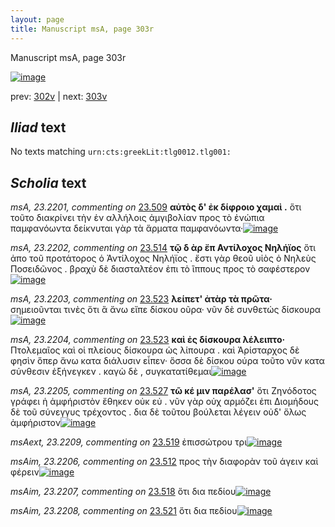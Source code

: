 ```yaml
---
layout: page
title: Manuscript msA, page 303r
---
```


Manuscript msA, page 303r

[![image](http://www.homermultitext.org/iipsrv?OBJ=IIP,1.0&FIF=/project/homer/pyramidal/deepzoom/hmt/vaimg/2017a/VA303RN_0473.tif&WID=100&CVT=JPEG)](http://www.homermultitext.org/ict2/?urn=urn:cite2:hmt:vaimg.2017a:VA303RN_0473)

prev:  [302v](../302v) | next:  [303v](../303v)

## *Iliad* text

No texts matching `urn:cts:greekLit:tlg0012.tlg001:`

## *Scholia* text

*msA, 23.2201, commenting on* [23.509](#23.509)  <a id="msA_23.2201"/> **αὐτὸς δ' ἐκ δίφροιο χαμαὶ .** ὅτι τοῦτο διακρίνει τὴν ἐν αλλήλοις ἀμγιβολίαν προς τὸ ἐνώπια παμφανόωντα δείκνυται γὰρ τὰ ἅρματα παμφανόωντα·[![image](http://www.homermultitext.org/iipsrv?OBJ=IIP,1.0&FIF=/project/homer/pyramidal/deepzoom/hmt/vaimg/2017a/VA303RN_0473.tif&RGN=0.209,0.1014,0.612,0.0466&WID=1000&CVT=JPEG)](http://www.homermultitext.org/ict2/?urn=urn:cite2:hmt:vaimg.2017a:VA303RN_0473@0.209,0.1014,0.612,0.0466)

*msA, 23.2202, commenting on* [23.514](#23.514)  <a id="msA_23.2202"/> **τῷ δ ὰρ ἔπ Αντίλοχος Νηλήϊος** ὅτι ἀπο τοῦ προτάτορος ὁ Ἀντίλοχος Νηλήϊος . ἔστι γὰρ θεοῦ υἱὸς ὀ Νηλεὺς Ποσειδῶνος . βραχὺ δὲ διασταλτέον ἐπι τὸ ἲππους προς τὸ σαφέστερον[![image](http://www.homermultitext.org/iipsrv?OBJ=IIP,1.0&FIF=/project/homer/pyramidal/deepzoom/hmt/vaimg/2017a/VA303RN_0473.tif&RGN=0.22,0.1255,0.605,0.0466&WID=1000&CVT=JPEG)](http://www.homermultitext.org/ict2/?urn=urn:cite2:hmt:vaimg.2017a:VA303RN_0473@0.22,0.1255,0.605,0.0466)

*msA, 23.2203, commenting on* [23.523](#23.523)  <a id="msA_23.2203"/> **λείπετ' ἀτὰρ τὰ πρῶτα·** σημειοῦνται τινὲς ὅτι ἃ ἄνω εἴπε δίσκου οῦρα· νῦν δὲ συνθετώς δίσκουρα[![image](http://www.homermultitext.org/iipsrv?OBJ=IIP,1.0&FIF=/project/homer/pyramidal/deepzoom/hmt/vaimg/2017a/VA303RN_0473.tif&RGN=0.629,0.5116,0.19,0.0639&WID=1000&CVT=JPEG)](http://www.homermultitext.org/ict2/?urn=urn:cite2:hmt:vaimg.2017a:VA303RN_0473@0.629,0.5116,0.19,0.0639)

*msA, 23.2204, commenting on* [23.523](#23.523)  <a id="msA_23.2204"/> **καὶ ἐς δίσκουρα λέλειπτο·** Πτολεμαῖος καὶ οἱ πλείους δίσκουρα ὡς λίπουρα . καὶ Ἀρίσταρχος δὲ φησὶν ὅπερ ἄνω κατα διάλυσιν εἷπεν· ὅσσα δὲ δίσκου ούρα τοῦτο νῦν κατα σύνθεσιν ἐξήνεγκεν . καγὼ δὲ , συγκατατίθεμαι[![image](http://www.homermultitext.org/iipsrv?OBJ=IIP,1.0&FIF=/project/homer/pyramidal/deepzoom/hmt/vaimg/2017a/VA303RN_0473.tif&RGN=0.631,0.5635,0.195,0.0992&WID=1000&CVT=JPEG)](http://www.homermultitext.org/ict2/?urn=urn:cite2:hmt:vaimg.2017a:VA303RN_0473@0.631,0.5635,0.195,0.0992)

*msA, 23.2205, commenting on* [23.527](#23.527)  <a id="msA_23.2205"/> **τῶ κέ μιν παρέλασ'** ὅτι Ζηνόδοτος γράφει ἡ ἀμφήριστὸν ἔθηκεν οὐκ εὐ . νῦν γὰρ οὐχ αρμόζει ἐπι Διομήδους δὲ τοῦ σύνεγγυς τρέχοντος . δια δὲ τοῦτου βούλεται λέγειν οὐδ' ὅλως ἀμφήριστον[![image](http://www.homermultitext.org/iipsrv?OBJ=IIP,1.0&FIF=/project/homer/pyramidal/deepzoom/hmt/vaimg/2017a/VA303RN_0473.tif&RGN=0.63,0.6521,0.207,0.0856&WID=1000&CVT=JPEG)](http://www.homermultitext.org/ict2/?urn=urn:cite2:hmt:vaimg.2017a:VA303RN_0473@0.63,0.6521,0.207,0.0856)

*msAext, 23.2209, commenting on* [23.519](#23.519)  <a id="msAext_23.2209"/> ἐπισσώτρου τρι[![image](http://www.homermultitext.org/iipsrv?OBJ=IIP,1.0&FIF=/project/homer/pyramidal/deepzoom/hmt/vaimg/2017a/VA303RN_0473.tif&RGN=0.807,0.4335,0.102,0.0376&WID=1000&CVT=JPEG)](http://www.homermultitext.org/ict2/?urn=urn:cite2:hmt:vaimg.2017a:VA303RN_0473@0.807,0.4335,0.102,0.0376)

*msAim, 23.2206, commenting on* [23.512](#23.512)  <a id="msAim_23.2206"/> προς τὴν διαφορὰν τοῦ άγειν καὶ φέρειν[![image](http://www.homermultitext.org/iipsrv?OBJ=IIP,1.0&FIF=/project/homer/pyramidal/deepzoom/hmt/vaimg/2017a/VA303RN_0473.tif&RGN=0.611,0.2945,0.116,0.0383&WID=1000&CVT=JPEG)](http://www.homermultitext.org/ict2/?urn=urn:cite2:hmt:vaimg.2017a:VA303RN_0473@0.611,0.2945,0.116,0.0383)

*msAim, 23.2207, commenting on* [23.518](#23.518)  <a id="msAim_23.2207"/> ὅτι δια πεδίου[![image](http://www.homermultitext.org/iipsrv?OBJ=IIP,1.0&FIF=/project/homer/pyramidal/deepzoom/hmt/vaimg/2017a/VA303RN_0473.tif&RGN=0.62,0.4237,0.069,0.018&WID=1000&CVT=JPEG)](http://www.homermultitext.org/ict2/?urn=urn:cite2:hmt:vaimg.2017a:VA303RN_0473@0.62,0.4237,0.069,0.018)

*msAim, 23.2208, commenting on* [23.521](#23.521)  <a id="msAim_23.2208"/> ὅτι δια πεδίου[![image](http://www.homermultitext.org/iipsrv?OBJ=IIP,1.0&FIF=/project/homer/pyramidal/deepzoom/hmt/vaimg/2017a/VA303RN_0473.tif&RGN=0.583,0.4763,0.071,0.027&WID=1000&CVT=JPEG)](http://www.homermultitext.org/ict2/?urn=urn:cite2:hmt:vaimg.2017a:VA303RN_0473@0.583,0.4763,0.071,0.027)